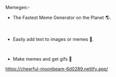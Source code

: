  Memegen:-


- The Fastest Meme Generator on the Planet 🌎.
<br>

- Easily add text to images or memes 📝.
<br>

- Make memes and get gifs 🎁


https://cheerful-moonbeam-6d0289.netlify.app/
